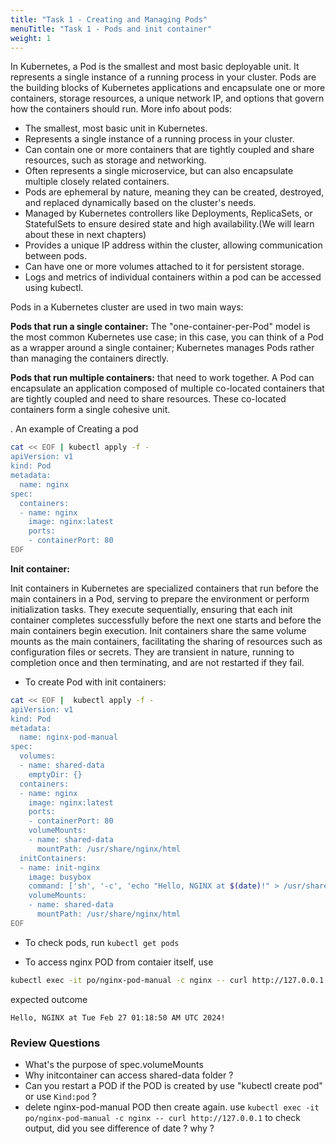 ```yaml
---
title: "Task 1 - Creating and Managing Pods"
menuTitle: "Task 1 - Pods and init container"
weight: 1
---
```


In Kubernetes, a Pod is the smallest and most basic deployable unit. It represents a single instance of a running process in your cluster. Pods are the building blocks of Kubernetes applications and encapsulate one or more containers, storage resources, a unique network IP, and options that govern how the containers should run. More info about pods:

- The smallest, most basic unit in Kubernetes.
- Represents a single instance of a running process in your cluster.
- Can contain one or more containers that are tightly coupled and share resources, such as storage and networking.
- Often represents a single microservice, but can also encapsulate multiple closely related containers.
- Pods are ephemeral by nature, meaning they can be created, destroyed, and replaced dynamically based on the cluster's needs.
- Managed by Kubernetes controllers like Deployments, ReplicaSets, or StatefulSets to ensure desired state and high availability.(We will learn about these in next chapters)
- Provides a unique IP address within the cluster, allowing communication between pods.
- Can have one or more volumes attached to it for persistent storage.
- Logs and metrics of individual containers within a pod can be accessed using kubectl.

Pods in a Kubernetes cluster are used in two main ways:

**Pods that run a single container:** The "one-container-per-Pod" model is the most common Kubernetes use case; in this case, you can think of a Pod as a wrapper around a single container; Kubernetes manages Pods rather than managing the containers directly.

**Pods that run multiple containers:** that need to work together. A Pod can encapsulate an application composed of multiple co-located containers that are tightly coupled and need to share resources. These co-located containers form a single cohesive unit.


. An example of Creating a pod

```bash
cat << EOF | kubectl apply -f -
apiVersion: v1
kind: Pod
metadata:
  name: nginx
spec:
  containers:
  - name: nginx
    image: nginx:latest
    ports:
    - containerPort: 80
EOF
```

**Init container:**

Init containers in Kubernetes are specialized containers that run before the main containers in a Pod, serving to prepare the environment or perform initialization tasks. They execute sequentially, ensuring that each init container completes successfully before the next one starts and before the main containers begin execution. Init containers share the same volume mounts as the main containers, facilitating the sharing of resources such as configuration files or secrets. They are transient in nature, running to completion once and then terminating, and are not restarted if they fail.

- To create Pod with init containers:

```bash
cat << EOF |  kubectl apply -f -
apiVersion: v1
kind: Pod
metadata:
  name: nginx-pod-manual
spec:
  volumes:
  - name: shared-data
    emptyDir: {}
  containers:
  - name: nginx
    image: nginx:latest
    ports:
    - containerPort: 80
    volumeMounts:
    - name: shared-data
      mountPath: /usr/share/nginx/html
  initContainers:
  - name: init-nginx
    image: busybox
    command: ['sh', '-c', 'echo "Hello, NGINX at $(date)!" > /usr/share/nginx/html/index.html']
    volumeMounts:
    - name: shared-data
      mountPath: /usr/share/nginx/html
EOF

```

- To check pods, run `kubectl get pods`

- To access nginx POD from contaier itself, use 
```bash
kubectl exec -it po/nginx-pod-manual -c nginx -- curl http://127.0.0.1
```
expected outcome
```
Hello, NGINX at Tue Feb 27 01:18:50 AM UTC 2024!
```
### Review Questions

- What's the purpose of spec.volumeMounts
- Why initcontainer can access shared-data folder ?
- Can you restart a POD if the POD is created by use "kubectl create pod" or use `Kind:pod`  ?
- delete nginx-pod-manual POD then create again. use `kubectl exec -it po/nginx-pod-manual -c nginx -- curl http://127.0.0.1` to check output, did you see difference of date ? why ?

